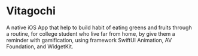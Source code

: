 # Vitagochi
A native iOS App that help to build habit of eating greens and fruits through a routine, for college student who live far from home, by give them a reminder with gamification, using framework SwiftUI Animation, AV Foundation, and WidgetKit.
